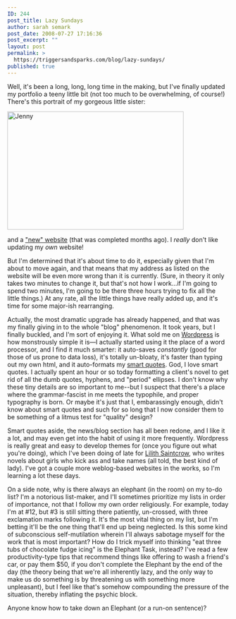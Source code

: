```yaml
---
ID: 244
post_title: Lazy Sundays
author: sarah semark
post_date: 2008-07-27 17:16:36
post_excerpt: ""
layout: post
permalink: >
  https://triggersandsparks.com/blog/lazy-sundays/
published: true
---
```

Well, it's been a long, long, long time in the making, but I've finally updated my portfolio a teeny little bit (not too much to be overwhelming, of course!) There's this portrait of my gorgeous little sister:

<a href="http://triggersandsparks.com/project/show/80"><img title="Illustrator Portrait of Jenny" src="http://triggersandsparks.com/images/3/jenny.png" alt="Jenny" width="400" height="268" /></a>

and a <a href="http://triggersandsparks.com/project/show/79">"new" website</a> (that was completed months ago). I <em>really</em> don't like updating my <em>own</em> website!

But I'm determined that it's about time to do it, especially given that I'm about to move again, and that means that my address as listed on the website will be even more wrong than it is currently. (Sure, in theory it only takes two minutes to change it, but that's not how I work…if I'm going to spend two minutes, I'm going to be there three hours trying to fix all the little things.) At any rate, all the little things have really added up, and it's time for some major-ish rearranging.<!--more-->

Actually, the most dramatic upgrade has already happened, and that was my finally giving in to the whole "blog" phenomenon. It took years, but I finally buckled, and I'm sort of enjoying it. What sold me on <a href="http://wordpress.org">Wordpress</a> is how monstrously simple it is&mdash;I actually started using it the place of a word processor, and I find it much smarter: it auto-saves <em>constantly</em> (good for those of us prone to data loss), it's totally un-bloaty, it's faster than typing out my own html, and it auto-formats my <a href="http://www.tru.ca/distance/services/resources/helpdesk/quotes.html">smart quotes</a>. God, I love smart quotes. I actually spent an hour or so today formatting a client's novel to get rid of all the dumb quotes, hyphens, and "period" ellipses. I don't know why these tiny details are so important to me--but I suspect that there's a place where the grammar-fascist in me meets the typophile, and proper typography is born. Or maybe it's just that I, embarassingly enough, didn't know about smart quotes and such for so long that I now consider them to be something of a litmus test for "quality" design?

Smart quotes aside, the news/blog section has all been redone, and I like it a lot, and may even get into the habit of using it more frequently. Wordpress is really great and easy to develop themes for (once you figure out what you're doing), which I've been doing of late for <a href="http://lilithsaintcrow.com/journal">Lilith Saintcrow</a>, who writes novels about girls who kick ass and take names (all told, the best kind of lady). I've got a couple more weblog-based websites in the works, so I'm learning a lot these days.

On a side note, why is there always an elephant (in the room) on my to-do list? I'm a notorious list-maker, and I'll sometimes prioritize my lists in order of importance, not that I follow my own order religiously. For example, today I'm at #12, but #3 is still sitting there patiently, un-crossed, with three exclamation marks following it. It's the most vital thing on my list, but I'm betting it'll be the one thing that'll end up being neglected. Is this some kind of subconscious self-mutilation wherein I'll always sabotage myself for the work that is most important? How do I trick myself into thinking "eat three tubs of chocolate fudge icing" is the Elephant Task, instead? I've read a few productivity-type tips that recommend things like offering to wash a friend's car, or pay them $50, if you don't complete the Elephant by the end of the day (the theory being that we're all inherently lazy, and the only way to make us do something is by threatening us with something more unpleasant), but I feel like that's somehow compounding the pressure of the situation, thereby inflating the psychic block.

Anyone know how to take down an Elephant (or a run-on sentence)?